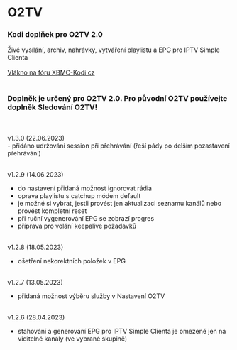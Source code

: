 <h1>O2TV</h1>
<p>
<h3>Kodi doplňek pro O2TV 2.0</h3>
<p>
Živé vysílání, archiv, nahrávky, vytváření playlistu a EPG pro IPTV Simple Clienta<br><br>
<a href="https://www.xbmc-kodi.cz/prispevek-o2tv">Vlákno na fóru XBMC-Kodi.cz</a><br><br>
<h3>Doplněk je určený pro O2TV 2.0. Pro původní O2TV používejte doplněk Sledování O2TV!</h3><br><br>
v1.3.0 (22.06.2023)<br>
- přidáno udržování session při přehrávání (řeší pády po delším pozastavení přehrávání)<br><br>

v1.2.9 (14.06.2023)<br>
- do nastavení přidaná možnost ignorovat rádia<br>
- oprava playlistu s catchup módem default<br>
- je možné si vybrat, jestli provést jen aktualizaci seznamu kanálů nebo provést kompletní reset<br>
- při ruční vygenerování EPG se zobrazí progres<br>
- příprava pro volání keepalive požadavků<br><br>

v1.2.8 (18.05.2023)<br>
- ošetření nekorektních položek v EPG<br><br>

v1.2.7 (13.05.2023)<br>
- přidaná možnost výběru služby v Nastavení O2TV<br><br>

v1.2.6 (28.04.2023)<br>
- stahování a generování EPG pro IPTV Simple Clienta je omezené jen na viditelné kanály (ve vybrané skupině)<br><br>
</p>
